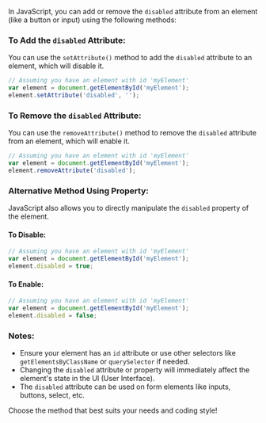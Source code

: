 In JavaScript, you can add or remove the `disabled` attribute from an element (like a button or input) using the following methods:

### To Add the `disabled` Attribute:
You can use the `setAttribute()` method to add the `disabled` attribute to an element, which will disable it.

```javascript
// Assuming you have an element with id 'myElement'
var element = document.getElementById('myElement');
element.setAttribute('disabled', '');
```

### To Remove the `disabled` Attribute:
You can use the `removeAttribute()` method to remove the `disabled` attribute from an element, which will enable it.

```javascript
// Assuming you have an element with id 'myElement'
var element = document.getElementById('myElement');
element.removeAttribute('disabled');
```

### Alternative Method Using Property:
JavaScript also allows you to directly manipulate the `disabled` property of the element.

#### To Disable:
```javascript
// Assuming you have an element with id 'myElement'
var element = document.getElementById('myElement');
element.disabled = true;
```

#### To Enable:
```javascript
// Assuming you have an element with id 'myElement'
var element = document.getElementById('myElement');
element.disabled = false;
```

### Notes:
- Ensure your element has an `id` attribute or use other selectors like `getElementsByClassName` or `querySelector` if needed.
- Changing the `disabled` attribute or property will immediately affect the element's state in the UI (User Interface).
- The `disabled` attribute can be used on form elements like inputs, buttons, select, etc.

Choose the method that best suits your needs and coding style!